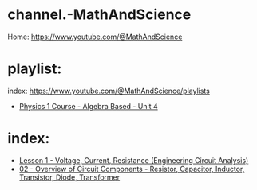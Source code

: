 # channel.-MathAndScience
Home: https://www.youtube.com/@MathAndScience

# playlist:
index: https://www.youtube.com/@MathAndScience/playlists

- [Physics 1 Course - Algebra Based - Unit 4](https://www.youtube.com/playlist?list=PLnVYEpTNGNtXcjaUb7ETHqjZdrGADjEKU)

# index:
- [Lesson 1 - Voltage, Current, Resistance (Engineering Circuit Analysis)](https://youtu.be/OGa_b26eK2c)
- [02 - Overview of Circuit Components - Resistor, Capacitor, Inductor, Transistor, Diode, Transformer](https://youtu.be/RHpo4wKo8pQ)
